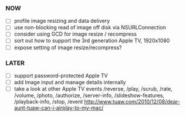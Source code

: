 ### NOW
- [ ] profile image resizing and data delivery
- [ ] use non-blocking read of image off disk via NSURLConnection
- [ ] consider using GCD for image resize / recompress
- [ ] sort out how to support the 3rd generation Apple TV, 1920x1080
- [ ] expose setting of image resize/recompress?

### LATER
- [ ] support password-protected Apple TV
- [ ] add Image input and manage details internally
- [ ] take a look at other Apple TV events
    /reverse, /play, /scrub, /rate, /volume, /photo, /authorize, /server-info, /slideshow-features, /playback-info, /stop, /event
    http://www.tuaw.com/2010/12/08/dear-aunt-tuaw-can-i-airplay-to-my-mac/
